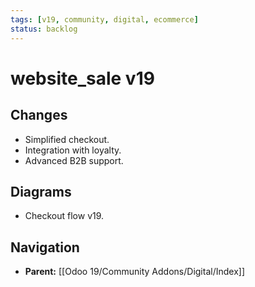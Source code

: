 ```yaml
---
tags: [v19, community, digital, ecommerce]
status: backlog
---
```

# website_sale v19

## Changes
- Simplified checkout.
- Integration with loyalty.
- Advanced B2B support.

## Diagrams
- Checkout flow v19.






## Navigation
- **Parent:** [[Odoo 19/Community Addons/Digital/Index]]
